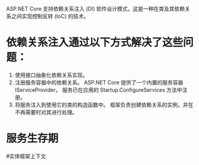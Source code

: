 ASP.NET Core 支持依赖关系注入 (DI) 软件设计模式，这是一种在类及其依赖关系之间实现控制反转 (IoC) 的技术。

# 依赖关系注入通过以下方式解决了这些问题：
1. 使用接口抽象化依赖关系实现。
2. 注册服务容器中的依赖关系。 ASP.NET Core 提供了一个内置的服务容器 IServiceProvider。 服务已在应用的 Startup.ConfigureServices 方法中注册。
3. 将服务注入到使用它的类的构造函数中。 框架负责创建依赖关系的实例，并在不再需要时对其进行处理。

# 服务生存期


#实体框架上下文

